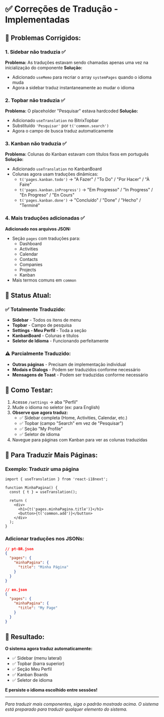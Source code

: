 # ✅ Correções de Tradução - Implementadas

## 🔧 Problemas Corrigidos:

### 1. **Sidebar não traduzia** ✅
**Problema:** As traduções estavam sendo chamadas apenas uma vez na inicialização do componente
**Solução:** 
- Adicionado `useMemo` para recriar o array `systemPages` quando o idioma muda
- Agora a sidebar traduz instantaneamente ao mudar o idioma

### 2. **Topbar não traduzia** ✅  
**Problema:** O placeholder "Pesquisar" estava hardcoded
**Solução:**
- Adicionado `useTranslation` no BitrixTopbar
- Substituído `'Pesquisar'` por `t('common.search')`
- Agora o campo de busca traduz automaticamente

### 3. **Kanban não traduzia** ✅
**Problema:** Colunas do Kanban estavam com títulos fixos em português
**Solução:**
- Adicionado `useTranslation` no KanbanBoard
- Colunas agora usam traduções dinâmicas:
  - `t('pages.kanban.todo')` → "A Fazer" / "To Do" / "Por Hacer" / "À Faire"
  - `t('pages.kanban.inProgress')` → "Em Progresso" / "In Progress" / "En Progreso" / "En Cours"
  - `t('pages.kanban.done')` → "Concluído" / "Done" / "Hecho" / "Terminé"

### 4. **Mais traduções adicionadas** ✅
**Adicionado nos arquivos JSON:**
- Seção `pages` com traduções para:
  - Dashboard
  - Activities  
  - Calendar
  - Contacts
  - Companies
  - Projects
  - Kanban
- Mais termos comuns em `common`

## 🎯 Status Atual:

### ✅ **Totalmente Traduzido:**
- **Sidebar** - Todos os itens de menu
- **Topbar** - Campo de pesquisa
- **Settings - Meu Perfil** - Toda a seção
- **KanbanBoard** - Colunas e títulos
- **Seletor de Idioma** - Funcionando perfeitamente

### ⚠️ **Parcialmente Traduzido:**
- **Outras páginas** - Precisam de implementação individual
- **Modais e Dialogs** - Podem ser traduzidos conforme necessário
- **Mensagens de Toast** - Podem ser traduzidas conforme necessário

## 🚀 Como Testar:

1. Acesse `/settings` → aba "Perfil"
2. Mude o idioma no seletor (ex: para English)
3. **Observe que agora traduz:**
   - ✅ Sidebar completa (Home, Activities, Calendar, etc.)
   - ✅ Topbar (campo "Search" em vez de "Pesquisar")
   - ✅ Seção "My Profile" 
   - ✅ Seletor de idioma
4. Navegue para páginas com Kanban para ver as colunas traduzidas

## 📝 Para Traduzir Mais Páginas:

### Exemplo: Traduzir uma página

```tsx
import { useTranslation } from 'react-i18next';

function MinhaPagina() {
  const { t } = useTranslation();
  
  return (
    <div>
      <h1>{t('pages.minhaPagina.title')}</h1>
      <button>{t('common.add')}</button>
    </div>
  );
}
```

### Adicionar traduções nos JSONs:

```json
// pt-BR.json
{
  "pages": {
    "minhaPagina": {
      "title": "Minha Página"
    }
  }
}

// en.json  
{
  "pages": {
    "minhaPagina": {
      "title": "My Page"
    }
  }
}
```

## 🎉 Resultado:

**O sistema agora traduz automaticamente:**
- ✅ Sidebar (menu lateral)
- ✅ Topbar (barra superior)  
- ✅ Seção Meu Perfil
- ✅ Kanban Boards
- ✅ Seletor de idioma

**E persiste o idioma escolhido entre sessões!**

---

*Para traduzir mais componentes, siga o padrão mostrado acima. O sistema está preparado para traduzir qualquer elemento do sistema.*
